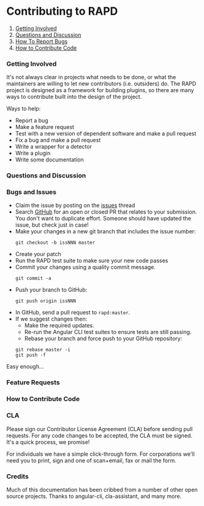 # Contributing to RAPD

1. [Getting Involved](#getting-involved)
2. [Questions and Discussion](#questions-and-discussion)
3. [How To Report Bugs](#how-to-report-bugs)
4. [How to Contribute Code](#how-to-contribute-code)

### Getting Involved
It's not always clear in projects what needs to be done, or what the maintainers are willing to let new contributors (i.e. outsiders) do. The RAPD project is designed as a framework for building plugins, so there are many ways to contribute built into the design of the project.

Ways to help:
* Report a bug
* Make a feature request
* Test with a new version of dependent software and make a pull request
* Fix a bug and make a pull request
* Write a wrapper for a detector
* Write a plugin
* Write some documentation

### Questions and Discussion

### Bugs and Issues
* Claim the issue by posting on the [issues](https://github.com/rapd/rapd/issues) thread 
* Search [GitHub](https://github.com/rapd/rapd/pulls) for an open or closed PR
  that relates to your submission. You don't want to duplicate effort. Someone should have updated the issue, but check just in case!
* Make your changes in a new git branch that includes the issue number:
  ```shell
  git checkout -b issNNN master
  ```
* Create your patch
* Run the RAPD test suite to make sure your new code passes
* Commit your changes using a quality commit message.
  ```shell
  git commit -a
  ```
* Push your branch to GitHub:
  ```shell
  git push origin issNNN
  ```
* In GitHub, send a pull request to `rapd:master`.
* If we suggest changes then:
  * Make the required updates.
  * Re-run the Angular CLI test suites to ensure tests are still passing.
  * Rebase your branch and force push to your GitHub repository:
  ```shell
  git rebase master -i
  git push -f
  ```
Easy enough...

### Feature Requests

### How to Contribute Code

### CLA
Please sign our Contributor License Agreement (CLA) before sending pull requests. For any code changes to be accepted, the CLA must be signed. It's a quick process, we promise!

For individuals we have a simple click-through form.
For corporations we'll need you to print, sign and one of scan+email, fax or mail the form.

### Credits
Much of this documentation has been cribbed from a number of other open source projects. Thanks to angular-cli, cla-assistant, and many more.
